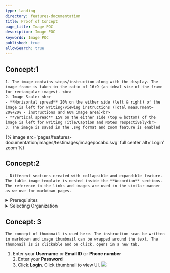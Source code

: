 ```yaml
---
type: landing
directory: features-documentation
title: Proof of Concept
page_title: Image POC
description: Image POC
keywords: Image POC
published: true
allowSearch: true
---
```

## Concept:1

```
1. The image contains steps/instruction along with the display. The image frame is taken in the ratio of 16:9 (an ideal size of the frame for rectangular images). <br>
2. Image Scale: <br>
- **Horizontal spread** 20% on the either side (left & right) of the image is left for writing/viewing instructions (Total measurment= 20%+20% - instructions and 60% image area)<br>
- **Vertical spread** 15% on the either side (top & bottom) of the image is left for writing Title/Caption and Notes respectively<br>
3. The image is saved in the .svg format and zoom feature is enabled
```

{% image src='pages/features-documentation/images/testimages/imagepocabc.svg' full center alt='Login' zoom %}

## Concept:2

```
- Different sections created with collapsible and expandible feature. The table-image template is nested inside the **Accordian** sections. The reference to the links and images are used in the similar manner as we use for markdown pages.
```

<details>
    <summary>
        Prerequisites
    </summary>
    <table>
       <tr>
        <th style="width:35%;">Step</th>
        <th style="width:65%;">Screen</th>
       </tr>
       <tr>
         <td>1. You are logged in as the administrator<br>2. You are currently on <b>Home</b> page. You want to view, review and analyze content creation or consumption patterns<br>3. You have clicked  <b>Admin Dashboard</b> from the profile drop down 
        </td>
        <td><img src="pages/features-documentation/images/admindashboard/prerequisites.png"></td>
      </tr>
      </table>
    </details>
    
<details>
    <summary>
        Selecting Organization
    </summary>
    <table>
  <tr>
    <th style="width:35%;">Step</th>
    <th style="width:65%;">Screen</th>
  </tr>
  <tr>
    <td>1.Click <b>Select Organization</b> from the drop down, to select the organization for which you require the analytics</td>
     <td><img src="pages/features-documentation/images/admindashboard/selectorg.png"></td>
  </tr>
</table>
    </details>

## Concept: 3

```
The concept of thumbnail is used here. The instruction scan be written in markdown and image thumbnail can be wrapped around the text. The thumbnail is is clickable and on click, opens in a new tab.
```

<body>
	<ol>
		<li>
			Enter your <b>Username</b> or <b>Email ID</b> or <b>Phone number</b> <br>2. Enter your <b>Password</b> <br>3. Click <b>Login</b>. Click thumbnail to view UI. <a href="pages/features-documentation/images/testimages/poc_image1.png"  target="_blank"><img src="thumbnail.png"/></a>
		</li>
	</ol>
</body>







    

